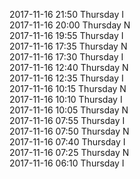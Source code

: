 2017-11-16 21:50 Thursday  I  
2017-11-16 20:00 Thursday  N  
2017-11-16 19:55 Thursday  I  
2017-11-16 17:35 Thursday  N  
2017-11-16 17:30 Thursday  I  
2017-11-16 12:40 Thursday  N  
2017-11-16 12:35 Thursday  I  
2017-11-16 10:15 Thursday  N  
2017-11-16 10:10 Thursday  I  
2017-11-16 10:05 Thursday  N  
2017-11-16 07:55 Thursday  I  
2017-11-16 07:50 Thursday  N  
2017-11-16 07:40 Thursday  I  
2017-11-16 07:25 Thursday  N  
2017-11-16 06:10 Thursday  I  
